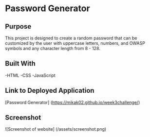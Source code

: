 # Password Generator

## Purpose
This project is designed to create a random password that can be customized by the user with uppercase letters, numbers, and OWASP symbols and any character length from 8 - 128.

## Built With
-HTML
-CSS
-JavaScript

## Link to Deployed Application
[Password Generator] (https://mikak02.github.io/week3challenge/)

## Screenshot
![Screenshot of website]
(/assets/screenshot.png)